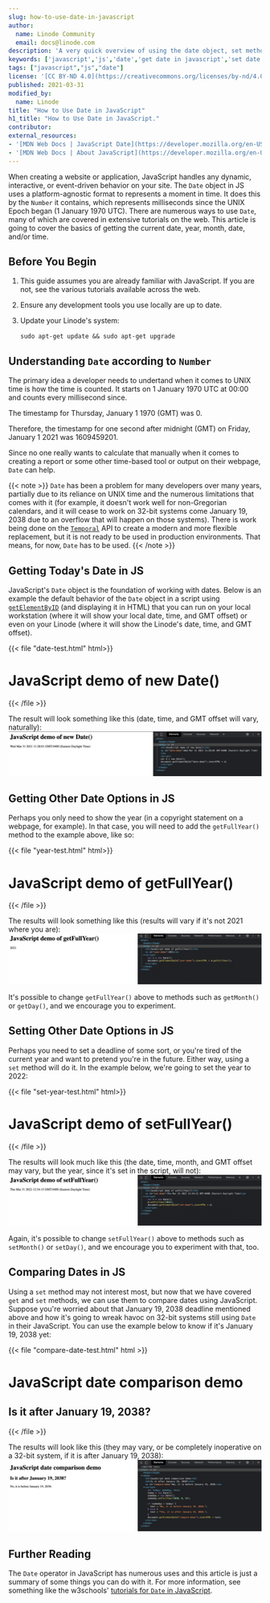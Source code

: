 ```yaml
---
slug: how-to-use-date-in-javascript
author:
  name: Linode Community
  email: docs@linode.com
description: 'A very quick overview of using the date object, set method, and get method in JavaScript to get dates, set dates, and compare dates.'
keywords: ['javascript','js','date','get date in javascript','set date in javascript','compare date in javascript']
tags: ["javascript","js","date"]
license: '[CC BY-ND 4.0](https://creativecommons.org/licenses/by-nd/4.0)'
published: 2021-03-31
modified_by:
  name: Linode
title: "How to Use Date in JavaScript"
h1_title: "How to Use Date in JavaScript."
contributor:
external_resources:
- '[MDN Web Docs | JavaScript Date](https://developer.mozilla.org/en-US/docs/Web/JavaScript/Reference/Global_Objects/Date)'
- '[MDN Web Docs | About JavaScript](https://developer.mozilla.org/en-US/docs/Web/JavaScript/About_JavaScript)'
---
```

When creating a website or application, JavaScript handles any dynamic, interactive, or event-driven behavior on your site. The `Date` object in JS uses a platform-agnostic format to represents a moment in time. It does this by the `Number` it contains, which represents milliseconds since the UNIX Epoch began (1 January 1970 UTC). There are numerous ways to use `Date`, many of which are covered in extensive tutorials on the web. This article is going to cover the basics of getting the current date, year, month, date, and/or time.

## Before You Begin

1.  This guide assumes you are already familiar with JavaScript. If you are not, see the various tutorials available across the web.

2.  Ensure any development tools you use locally are up to date.

3.  Update your Linode's system:

        sudo apt-get update && sudo apt-get upgrade

## Understanding `Date` according to `Number`

The primary idea a developer needs to undertand when it comes to UNIX time is how the time is counted. It starts on 1 January 1970 UTC at 00:00 and counts every millisecond since.

The timestamp for Thursday, January 1 1970 (GMT) was 0.

Therefore, the timestamp for one second after midnight (GMT) on Friday, January 1 2021 was 1609459201.

Since no one really wants to calculate that manually when it comes to creating a report or some other time-based tool or output on their webpage, `Date` can help.

{{< note >}}
`Date` has been a problem for many developers over many years, partially due to its reliance on UNIX time and the numerous limitations that comes with it (for example, it doesn't work well for non-Gregorian calendars, and it will cease to work on 32-bit systems come January 19, 2038 due to an overflow that will happen on those systems). There is work being done on the [`Temporal`](https://tc39.es/proposal-temporal/docs/index.html) API to create a modern and more flexible replacement, but it is not ready to be used in production environments. That means, for now, `Date` has to be used.
{{< /note >}}

## Getting Today's Date in JS

JavaScript's `Date` object is the foundation of working with dates. Below is an example the default behavior of the `Date` object in a script using [`getElementByID`](https://developer.mozilla.org/en-US/docs/Web/API/Document/getElementById) (and displaying it in HTML) that you can run on your local workstation (where it will show your local date, time, and GMT offset) or even on your Linode (where it will show the Linode's date, time, and GMT offset).

{{< file "date-test.html" html>}}
<html>
<body>

<h1>JavaScript demo of new Date()</h1>

<p id="date-demo"></p>

<script>
var d = new Date();
document.getElementById("date-demo").innerHTML = d;
</script>

</body>
</html>
{{< /file >}}

The result will look something like this (date, time, and GMT offset will vary, naturally):
![An example of new Date](js-demo-new-date.png)

## Getting Other Date Options in JS

Perhaps you only need to show the year (in a copyright statement on a webpage, for example). In that case, you will need to add the `getFullYear()` method to the example above, like so:

{{< file "year-test.html" html>}}
<html>
<body>

<h1>JavaScript demo of getFullYear()</h1>

<p id="year-demo"></p>

<script>
var d = new Date();
document.getElementById("year-demo").innerHTML = d.getFullYear();
</script>

</body>
</html>
{{< /file >}}

The results will look something like this (results will vary if it's not 2021 where you are):
![An example of getting full year in JavaScript](js-demo-get-full-year.png)

It's possible to change `getFullYear()` above to methods such as `getMonth()` or `getDay()`, and we encourage you to experiment.

## Setting Other Date Options in JS

Perhaps you need to set a deadline of some sort, or you're tired of the current year and want to pretend you're in the future. Either way, using a `set` method will do it. In the example below, we're going to set the year to 2022:

{{< file "set-year-test.html" html>}}
<html>
<body>

<h1>JavaScript demo of setFullYear()</h1>

<p id="set-demo"></p>

<script>
var d = new Date();
d.setFullYear(2022);
document.getElementById("set-demo").innerHTML = d;
</script>

</body>
</html>
{{< /file >}}

The results will look much like this (the date, time, month, and GMT offset may vary, but the year, since it's set in the script, will not):
![An example of setting the year as 2022 in JavaScript](js-demo-set-year.png)

Again, it's possible to change `setFullYear()` above to methods such as `setMonth()` or `setDay()`, and we encourage you to experiment with that, too.

## Comparing Dates in JS

Using a `set` method may not interest most, but now that we have covered `get` and `set` methods, we can use them to compare dates using JavaScript. Suppose you're worried about that January 19, 2038 deadline mentioned above and how it's going to wreak havoc on 32-bit systems still using `Date` in their JavaScript. You can use the example below to know if it's January 19, 2038 yet:

{{< file "compare-date-test.html" html >}}
<html>
<body>

<h1>JavaScript date comparison demo</h1>

<h2>Is it after January 19, 2038?</h2>

<p id="compare-demo"></p>

<script>
var today, someday, text;
today = new Date();
someday = new Date();
someday.setFullYear(2038, 0, 14);

if (someday > today) {
  text = "No, it is before January 19, 2038.";
} else {
  text = "Yes, it is after January 19, 2038.";
}
document.getElementById("compare-demo").innerHTML = text;
</script>

</body>
</html>
{{< /file >}}

The results will look like this (they may vary, or be completely inoperative on a 32-bit system, if it is after January 19, 2038):
![An example of comparing dates using JavaScript](js-demo-compare-dates.png)

## Further Reading

The `Date` operator in JavaScript has numerous uses and this article is just a summary of some things you can do with it. For more information, see something like the w3schools' [tutorials for `Date` in JavaScript](https://www.w3schools.com/js/js_dates.asp).